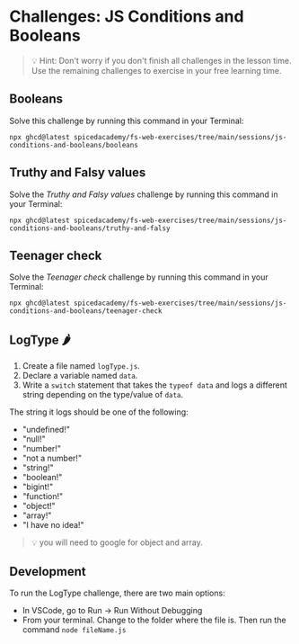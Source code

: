# Challenges: JS Conditions and Booleans

> 💡 Hint: Don't worry if you don't finish all challenges in the lesson time. Use the remaining
> challenges to exercise in your free learning time.

## Booleans

Solve this challenge by running this command in your Terminal:

```
npx ghcd@latest spicedacademy/fs-web-exercises/tree/main/sessions/js-conditions-and-booleans/booleans
```

## Truthy and Falsy values

Solve the _Truthy and Falsy values_ challenge by running this command in your Terminal:

```
npx ghcd@latest spicedacademy/fs-web-exercises/tree/main/sessions/js-conditions-and-booleans/truthy-and-falsy
```

<!--

## Converting boolean values to strings

Solve this [Kata](https://www.codewars.com/kata/53369039d7ab3ac506000467/train/javascript).

## Grasshopper - If/else syntax debug

Solve this [Kata](https://www.codewars.com/kata/57089707fe2d01529f00024a/train/javascript).

## Grasshopper - Personalized Message

Solve this [Kata](https://www.codewars.com/kata/5772da22b89313a4d50012f7/train/javascript).

-->

## Teenager check

Solve the _Teenager check_ challenge by running this command in your Terminal:

```
npx ghcd@latest spicedacademy/fs-web-exercises/tree/main/sessions/js-conditions-and-booleans/teenager-check
```

## LogType 🌶️

1. Create a file named `logType.js`.
2. Declare a variable named `data`.
3. Write a `switch` statement that takes the `typeof data` and logs a different string depending on the type/value of `data`.

The string it logs should be one of the following:

- "undefined!"
- "null!"
- "number!"
- "not a number!"
- "string!"
- "boolean!"
- "bigint!"
- "function!"
- "object!"
- "array!"
- "I have no idea!"

> 💡 you will need to google for object and array.

## Development

To run the LogType challenge, there are two main options:

- In VSCode, go to Run -> Run Without Debugging
- From your terminal. Change to the folder where the file is. Then run the command `node fileName.js`
